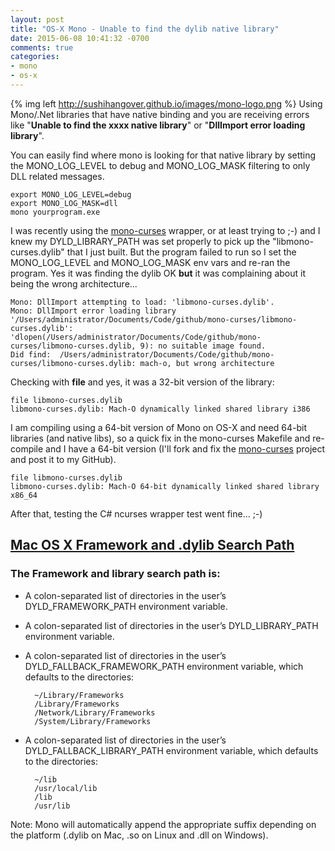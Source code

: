 ```yaml
---
layout: post
title: "OS-X Mono - Unable to find the dylib native library"
date: 2015-06-08 10:41:32 -0700
comments: true
categories: 
- mono
- os-x
---
```

{% img left http://sushihangover.github.io/images/mono-logo.png  %}
Using Mono/.Net libraries that have native binding and you are receiving errors like 
"**Unable to find the xxxx native library**" or "**DllImport error loading library**". 

You can easily find where mono is looking for that native library by setting the MONO_LOG_LEVEL to debug and MONO_LOG_MASK filtering to only DLL related messages.

    export MONO_LOG_LEVEL=debug
    export MONO_LOG_MASK=dll
    mono yourprogram.exe

I was recently using the [mono-curses](https://github.com/mono/mono-curses) wrapper, or at least trying to ;-) and I knew my DYLD_LIBRARY_PATH was set properly to pick up the "libmono-curses.dylib" that I just built. But the program failed to run so I set the MONO_LOG_LEVEL and MONO_LOG_MASK env vars and re-ran the program. Yes it was finding the dylib OK **but** it was complaining about it being the wrong architecture... 

    Mono: DllImport attempting to load: 'libmono-curses.dylib'.
    Mono: DllImport error loading library '/Users/administrator/Documents/Code/github/mono-curses/libmono-curses.dylib': 'dlopen(/Users/administrator/Documents/Code/github/mono-curses/libmono-curses.dylib, 9): no suitable image found.
    Did find:  /Users/administrator/Documents/Code/github/mono-curses/libmono-curses.dylib: mach-o, but wrong architecture        

Checking with **file** and yes, it was a 32-bit version of the library:

    file libmono-curses.dylib
    libmono-curses.dylib: Mach-O dynamically linked shared library i386

I am compiling using a 64-bit version of Mono on OS-X and need 64-bit libraries (and native libs), so a quick fix in the mono-curses Makefile and re-compile and I have a 64-bit version (I'll fork and fix the [mono-curses](https://github.com/mono/mono-curses) project and post it to my GitHub).

    file libmono-curses.dylib 
    libmono-curses.dylib: Mach-O 64-bit dynamically linked shared library x86_64

After that, testing the C# ncurses wrapper test went fine... ;-)


## [Mac OS X Framework and .dylib Search Path](http://www.mono-project.com/docs/advanced/pinvoke/#mac-os-x-framework-and-dylib-search-path)
### The Framework and library search path is:

* A colon-separated list of directories in the user’s DYLD_FRAMEWORK_PATH environment variable.
* A colon-separated list of directories in the user’s DYLD_LIBRARY_PATH environment variable.
* A colon-separated list of directories in the user’s DYLD_FALLBACK_FRAMEWORK_PATH environment variable, which defaults to the directories:

		~/Library/Frameworks
		/Library/Frameworks
		/Network/Library/Frameworks
		/System/Library/Frameworks

* A colon-separated list of directories in the user’s DYLD_FALLBACK_LIBRARY_PATH environment variable, which defaults to the directories:

		~/lib
		/usr/local/lib
		/lib
		/usr/lib


Note: Mono will automatically append the appropriate suffix depending on the platform (.dylib on Mac, .so on Linux and .dll on Windows).